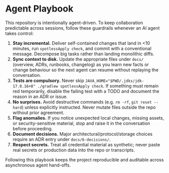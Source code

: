 # Agent Playbook

This repository is intentionally agent-driven. To keep collaboration predictable across sessions, follow these guardrails whenever an AI agent takes control:

1. **Stay incremental.** Deliver self-contained changes that land in &lt;10 minutes, run `spotlessApply check`, and commit with a conventional message. Decompose big tasks rather than landing monolithic diffs.
2. **Sync context to disk.** Update the appropriate files under `docs/` (overview, ADRs, runbooks, changelog) as you learn new facts or change behaviour so the next agent can resume without replaying the conversation.
3. **Tests are compulsory.** Never skip `JAVA_HOME="$PWD/.jdks/jdk-17.0.16+8" ./gradlew spotlessApply check`. If something must remain red temporarily, disable the failing test with a TODO and document the reason in an ADR or issue.
4. **No surprises.** Avoid destructive commands (e.g. `rm -rf`, `git reset --hard`) unless explicitly instructed. Never mutate files outside the repo without prior agreement.
5. **Flag anomalies.** If you notice unexpected local changes, missing assets, or security-sensitive material, stop and raise it in the conversation before proceeding.
6. **Document decisions.** Major architectural/protocol/storage choices require an ADR entry under `docs/6-decisions/`.
7. **Respect secrets.** Treat all credential material as synthetic; never paste real secrets or production data into the repo or transcripts.

Following this playbook keeps the project reproducible and auditable across asynchronous agent hand-offs.

